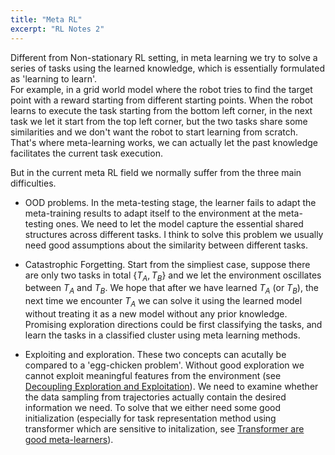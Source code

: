 ```yaml
---
title: "Meta RL"
excerpt: "RL Notes 2"
---
```

Different from Non-stationary RL setting, in meta learning we try to solve a series of tasks using the learned knowledge, which is essentially formulated as 'learning to learn'.    
For example, in a grid world model where the robot tries to find the target point with a reward starting from different starting points. When the robot learns to execute the task starting from the bottom left corner, in the next task we let it start from the top left corner, but the two tasks share some similarities and we don't want the robot to start learning from scratch. That's where meta-learning works, we can actually let the past knowledge facilitates the current task execution.     

But in the current meta RL field we normally suffer from the three main difficulties.    

- OOD problems. In the meta-testing stage, the learner fails to adapt the meta-training results to adapt itself to the environment at the meta-testing ones.  We need to let the model capture the essential shared structures across different tasks. I think to solve this problem we usually need good assumptions about the similarity between different tasks.

- Catastrophic Forgetting. Start from the simpliest case, suppose there are only two tasks in total $\{T_A,T_B\}$ and we let the environment oscillates between $T_A$ and $T_B$. We hope that after we have learned $T_A$ (or $T_B$), the next time we encounter $T_A$ we can solve it using the learned model without treating it as a new model without any prior knowledge. Promising exploration directions could be first classifying the tasks, and learn the tasks in a classified cluster using meta learning methods.    

- Exploiting and exploration. These two concepts can acutally be compared to a 'egg-chicken problem'. Without good exploration we cannot exploit meaningful features from the environment (see [Decoupling Exploration and Exploitation](https://arxiv.org/abs/2008.02790)). We need to examine whether the data sampling from trajectories actually contain the desired information we need. To solve that we either need some good initialization (especially for task representation method using transformer which are sensitive to initalization, see [Transformer are good meta-learners](https://arxiv.org/abs/2206.06614)).       




